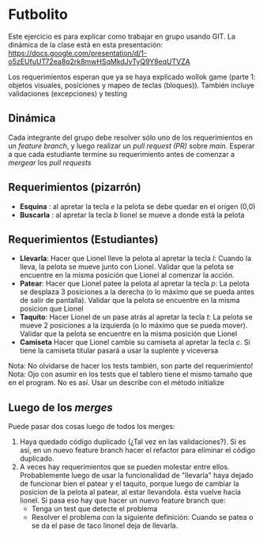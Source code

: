 # Futbolito

Este ejercicio es para explicar como trabajar en grupo usando GIT. La dinámica de la clase
está en esta presentación: https://docs.google.com/presentation/d/1-o5zEUfuUT72ea8q2rk8mwHSqMkdJvTyQ9Y8eqUTVZA


Los requerimientos esperan que ya se haya explicado wollok game (parte 1: objetos visuales, posiciones y mapeo de teclas (bloques)). También incluye
validaciones (excepciones) y testing


## Dinámica

Cada integrante del grupo debe resolver sólo uno de los requerimientos en un 
*feature branch*, y luego realizar un *pull request (PR)* sobre *main*. Esperar a que 
cada estudiante termine su requerimiento antes de comenzar a *mergear* los *pull requests*

## Requerimientos (pizarrón)

- **Esquina** : al apretar la tecla *e* la pelota se debe quedar en el origen (0,0)
- **Buscarla** : al apretar la tecla *b* lionel se mueve a donde está la pelota


## Requerimientos (Estudiantes)
- **Llevarla**: Hacer que Lionel lleve la pelota al apretar la tecla *l*: Cuando la lleva, la pelota
se mueve junto con Lionel. Validar que la pelota se encuentre en la misma posición que Lionel al comenzar la acción.
- **Patear**: Hacer que Lionel patee la pelota al apretar la tecla *p*: La pelota se desplaza 3 posiciones
 a la derecha (o lo máximo que se pueda antes de salir de pantalla). 
 Validar que la pelota se encuentre en la misma posicion que Lionel
- **Taquito**: Hacer Lionel de un pase atrás al apretar la tecla *t*: La pelota se mueve 2 posiciones a la izquierda
(o lo máximo que se pueda mover). Validar que la pelota se encuentre en la misma posición que Lionel
- **Camiseta** Hacer que Lionel cambie su camiseta al apretar la tecla *c*. Si tiene la camiseta titular pasará a 
usar la suplente y viceversa

Nota: No olvidarse de hacer los tests también, son parte del requerimiento!
Nota: Ojo con asumir en los tests que el tablero tiene el mismo tamaño que en el program. No es así. 
Usar un describe con el método initialize

## Luego de los *merges*
Puede pasar dos cosas luego de todos los merges:
1) Haya quedado código duplicado (¿Tal vez en las validaciones?). Si es así, en un nuevo feature branch
hacer el refactor para eliminar el código duplicado.
2) A veces hay requerimientos que se pueden molestar entre ellos. Probablemente luego de usar
la funcionalidad de "llevarla" haya dejado de funcionar bien el patear y el taquito, 
porque luego de cambiar la posicion de la pelota al patear, al estar llevandola. ésta vuelve hacia lionel.
Si pasa eso hay que hacer un nuevo feature branch que:
	- Tenga un test que detecte el problema
	- Resolver el problema con la siguiente definición: Cuando se patea o se da el pase
de taco linonel deja de llevarla.


   


